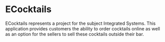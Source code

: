 # ECocktails

ECocktails represents a project for the subject Integrated Systems. This application provides customers the ability to order cocktails online as well as an option for the sellers to sell these cocktails outside their bar.
